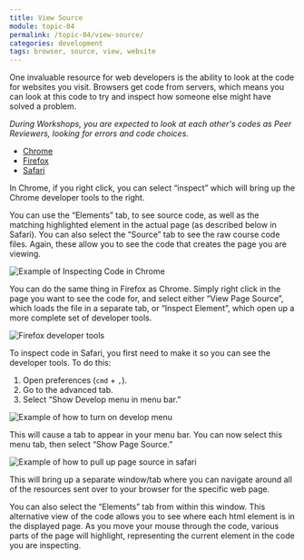 ```yaml
---
title: View Source
module: topic-04
permalink: /topic-04/view-source/
categories: development
tags: browser, source, view, website
---
```


<div class="divider-heading"></div>

One invaluable resource for web developers is the ability to look at the code for websites you visit. Browsers get code from servers, which means you can look at this code to try and inspect how someone else might have solved a problem.

_During Workshops, you are expected to look at each other's codes as Peer Reviewers, looking for errors and code choices._


<ul class="nav nav-tabs">
  <li class="active"><a href="#chrome" data-toggle="tab">Chrome</a></li>
  <li><a href="#firefox" data-toggle="tab">Firefox</a></li>
  <li><a href="#safari" data-toggle="tab">Safari</a></li>
</ul>
<div id="myTabContent" class="tab-content">
  <div class="tab-pane fade active in" id="chrome">
    <p>In Chrome, if you right click, you can select “inspect” which will bring up the Chrome developer tools to the right.</p>
    <p>You can use the “Elements” tab, to see source code, as well as the matching highlighted element in the actual page (as described below in Safari). You can also select the “Source” tab to see the raw course code files. Again, these allow you to see the code that creates the page you are viewing.</p>
    <img src="../img/inspect-with-chrome.png" alt="Example of Inspecting Code in Chrome" />
  </div>
  <div class="tab-pane fade" id="firefox">
    <p>You can do the same thing in Firefox as Chrome. Simply right click in the page you want to see the code for, and select either “View Page Source”, which loads the file in a separate tab, or “Inspect Element”, which open up a more complete set  of developer tools.</p>
    <img src="../img/inspect-with-firefox.png" alt="Firefox developer tools" />
  </div>
  <div class="tab-pane fade" id="safari">
    <p>To inspect code in Safari, you first need to make it so you can see the developer tools. To do this:</p>
    <ol>
      <li>Open preferences (<code>cmd</code> + <code>,</code>).</li>
      <li>Go to the advanced tab.</li>
      <li>Select “Show Develop menu in menu bar.”</li>
    </ol>
    <img src="../img/inspect-with-safari-1.png" alt="Example of how to turn on develop menu" />
    <p>This will cause a tab to appear in your menu bar. You can now select this menu tab, then select “Show Page Source.”</p>
    <img src="../img/inspect-with-safari-2.png" alt="Example of how to pull up page source in safari" />
    <p>This will bring up a separate window/tab where you can navigate around all of the resources sent over to your browser for the specific web page.</p>
    <p>You can also select the “Elements” tab from within this window. This alternative view of the code allows you to see where each html element is in the displayed page. As you move your mouse through the code, various parts of the page will highlight, representing the current element in the code you are inspecting.</p>
  </div>
</div>
